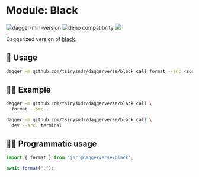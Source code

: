 # Module: Black

![dagger-min-version](https://img.shields.io/badge/dagger-v0.10.0-blue?color=3D66FF)
![deno compatibility](https://shield.deno.dev/deno/^1.41)
[![](https://jsr.io/badges/@daggerverse/black)](https://jsr.io/@daggerverse/black)

Daggerized version of [black](https://github.com/python/black).

## 🚀 Usage

```sh
dagger -m github.com/tsirysndr/daggerverse/black call format --src <source>
```

## 🧑‍🔬 Example

```sh
dagger -m github.com/tsirysndr/daggerverse/black call \
  format --src .

dagger -m github.com/tsirysndr/daggerverse/black call \
  dev --src. terminal
```

## 🧑‍💻 Programmatic usage

```typescript
import { format } from 'jsr:@daggerverse/black';

await format(".");
```